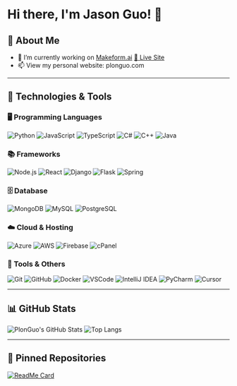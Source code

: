 # Hi there, I'm Jason Guo! 👋

## 🚀 About Me
- 🔭 I’m currently working on [Makeform.ai](https://github.com/nilveryboring/makeform.github.io) [🔗 Live Site](https://makeform.ai)
- 📫 View my personal website: plonguo.com

---

## 🔧 Technologies & Tools

### 🖥️ Programming Languages
![Python](https://img.shields.io/badge/-Python-3776AB?style=flat-square&logo=python&logoColor=white)
![JavaScript](https://img.shields.io/badge/-JavaScript-F7DF1E?style=flat-square&logo=javascript&logoColor=black)
![TypeScript](https://img.shields.io/badge/-TypeScript-007ACC?style=flat-square&logo=typescript&logoColor=white)
![C#](https://img.shields.io/badge/-C%23-239120?style=flat-square&logo=c-sharp&logoColor=white)
![C++](https://img.shields.io/badge/-C++-00599C?style=flat-square&logo=c%2B%2B&logoColor=white)
![Java](https://img.shields.io/badge/-Java-007396?style=flat-square&logo=java&logoColor=white)

### 📚 Frameworks
![Node.js](https://img.shields.io/badge/-Node.js-339933?style=flat-square&logo=node.js&logoColor=white)
![React](https://img.shields.io/badge/-React-61DAFB?style=flat-square&logo=react&logoColor=black)
![Django](https://img.shields.io/badge/-Django-092E20?style=flat-square&logo=django&logoColor=white)
![Flask](https://img.shields.io/badge/-Flask-000000?style=flat-square&logo=flask&logoColor=white)
![Spring](https://img.shields.io/badge/-Spring-6DB33F?style=flat-square&logo=spring&logoColor=white)

### 🗄️ Database
![MongoDB](https://img.shields.io/badge/-MongoDB-47A248?style=flat-square&logo=mongodb&logoColor=white)
![MySQL](https://img.shields.io/badge/-MySQL-4479A1?style=flat-square&logo=mysql&logoColor=white)
![PostgreSQL](https://img.shields.io/badge/-PostgreSQL-336791?style=flat-square&logo=postgresql&logoColor=white)

### ☁️ Cloud & Hosting
![Azure](https://img.shields.io/badge/-Azure-0078D4?style=flat-square&logo=microsoft-azure&logoColor=white)
![AWS](https://img.shields.io/badge/-AWS-232F3E?style=flat-square&logo=amazon-aws&logoColor=white)
![Firebase](https://img.shields.io/badge/-Firebase-FFCA28?style=flat-square&logo=firebase&logoColor=black)
![cPanel](https://img.shields.io/badge/-cPanel-FF6C2C?style=flat-square&logo=cpanel&logoColor=white)

### 🔧 Tools & Others
![Git](https://img.shields.io/badge/-Git-F05032?style=flat-square&logo=git&logoColor=white)
![GitHub](https://img.shields.io/badge/-GitHub-181717?style=flat-square&logo=github)
![Docker](https://img.shields.io/badge/-Docker-2496ED?style=flat-square&logo=docker&logoColor=white)
![VSCode](https://img.shields.io/badge/-VSCode-007ACC?style=flat-square&logo=visual-studio-code&logoColor=white)
![IntelliJ IDEA](https://img.shields.io/badge/-IntelliJ%20IDEA-000000?style=flat-square&logo=intellij-idea&logoColor=white)
![PyCharm](https://img.shields.io/badge/-PyCharm-000000?style=flat-square&logo=pycharm&logoColor=white)
![Cursor](https://img.shields.io/badge/-Cursor-FF6C2C?style=flat-square&logo=cursor&logoColor=white)


---

## 📊 GitHub Stats
![PlonGuo's GitHub Stats](https://github-readme-stats.vercel.app/api?username=PlonGuo&show_icons=true&hide_title=true&count_private=true&theme=radical)
![Top Langs](https://github-readme-stats.vercel.app/api/top-langs/?username=PlonGuo&layout=compact&theme=radical)

---

## 📌 Pinned Repositories
[![ReadMe Card](https://github-readme-stats.vercel.app/api/pin/?username=nilveryboring&repo=makeform.github.io&theme=radical)](https://github.com/nilveryboring/makeform.github.io)
